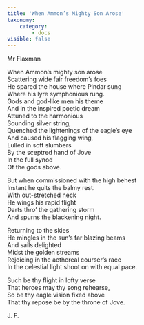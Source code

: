 ```yaml
---
title: 'When Ammon’s Mighty Son Arose'
taxonomy:
    category:
        - docs
visible: false
---
```


<div class="author">Mr Flaxman</div>

When Ammon’s mighty son arose  
Scattering wide fair freedom’s foes  
He spared the house where Pindar sung  
Where his lyre symphonious rung.  
Gods and god-like men his theme  
And in the inspired poetic dream  
Attuned to the harmonious  
Sounding silver string,  
Quenched the lightenings of the eagle’s eye  
And caused his flagging wing,  
Lulled in soft slumbers  
By the sceptred hand of Jove  
In the full synod  
Of the gods above.

But when commissioned with the high behest  
Instant he quits the balmy rest.  
With out-stretched neck  
He wings his rapid flight  
Darts thro’ the gathering storm  
And spurns the blackening night.  

Returning to the skies  
He mingles in the sun’s far blazing beams  
And sails delighted  
Midst the golden streams  
Rejoicing in the aethereal courser’s race  
In the celestial light shoot on with equal pace.

Such be thy flight in lofty verse  
That heroes may thy song rehearse,  
So be thy eagle vision fixed above  
That thy repose be by the throne of Jove.

J. F.
